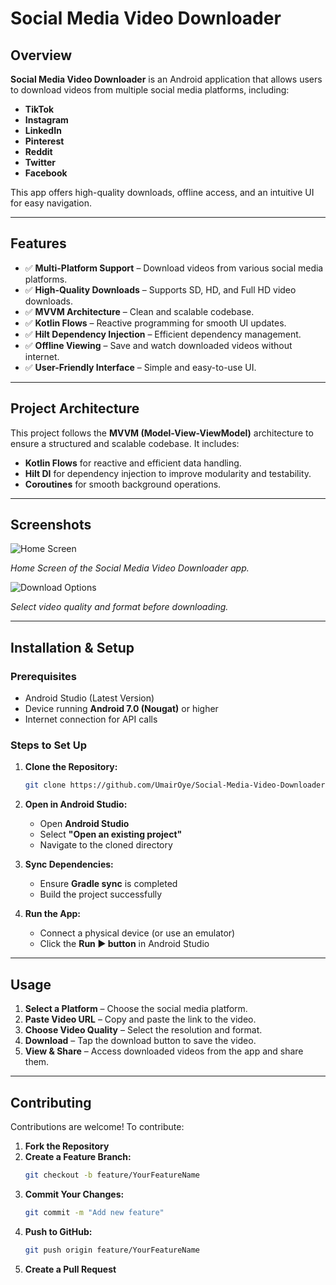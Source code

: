 # Social Media Video Downloader

## Overview

**Social Media Video Downloader** is an Android application that allows users to download videos from multiple social media platforms, including:

- **TikTok**
- **Instagram**
- **LinkedIn**
- **Pinterest**
- **Reddit**
- **Twitter**
- **Facebook**

This app offers high-quality downloads, offline access, and an intuitive UI for easy navigation.

---

## Features

- ✅ **Multi-Platform Support** – Download videos from various social media platforms.
- ✅ **High-Quality Downloads** – Supports SD, HD, and Full HD video downloads.
- ✅ **MVVM Architecture** – Clean and scalable codebase.
- ✅ **Kotlin Flows** – Reactive programming for smooth UI updates.
- ✅ **Hilt Dependency Injection** – Efficient dependency management.
- ✅ **Offline Viewing** – Save and watch downloaded videos without internet.
- ✅ **User-Friendly Interface** – Simple and easy-to-use UI.

---

## Project Architecture

This project follows the **MVVM (Model-View-ViewModel)** architecture to ensure a structured and scalable codebase. It includes:

- **Kotlin Flows** for reactive and efficient data handling.
- **Hilt DI** for dependency injection to improve modularity and testability.
- **Coroutines** for smooth background operations.

---

## Screenshots

![Home Screen](screenshots/home_screen.png)

*Home Screen of the Social Media Video Downloader app.*

![Download Options](screenshots/download_options.png)

*Select video quality and format before downloading.*

---

## Installation & Setup

### Prerequisites

- Android Studio (Latest Version)
- Device running **Android 7.0 (Nougat)** or higher
- Internet connection for API calls

### Steps to Set Up

1. **Clone the Repository:**
   ```sh
   git clone https://github.com/UmairOye/Social-Media-Video-Downloader.git
   ```

2. **Open in Android Studio:**
   - Open **Android Studio**
   - Select **"Open an existing project"**
   - Navigate to the cloned directory

3. **Sync Dependencies:**
   - Ensure **Gradle sync** is completed
   - Build the project successfully

4. **Run the App:**
   - Connect a physical device (or use an emulator)
   - Click the **Run ▶ button** in Android Studio

---

## Usage

1. **Select a Platform** – Choose the social media platform.
2. **Paste Video URL** – Copy and paste the link to the video.
3. **Choose Video Quality** – Select the resolution and format.
4. **Download** – Tap the download button to save the video.
5. **View & Share** – Access downloaded videos from the app and share them.

---

## Contributing

Contributions are welcome! To contribute:

1. **Fork the Repository**
2. **Create a Feature Branch:**
   ```sh
   git checkout -b feature/YourFeatureName
   ```
3. **Commit Your Changes:**
   ```sh
   git commit -m "Add new feature"
   ```
4. **Push to GitHub:**
   ```sh
   git push origin feature/YourFeatureName
   ```
5. **Create a Pull Request**





